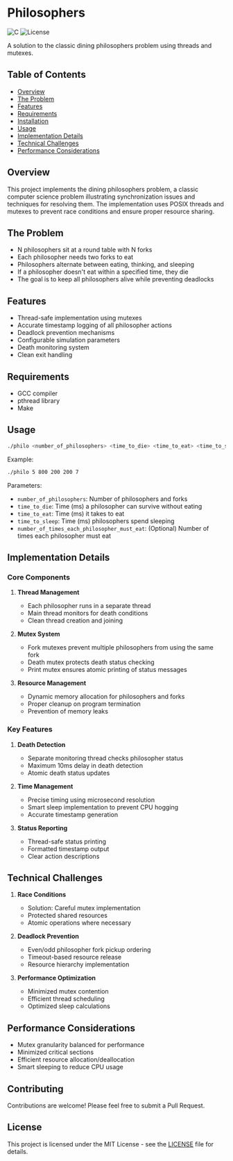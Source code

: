 # Philosophers

![C](https://img.shields.io/badge/language-C-blue.svg)
![License](https://img.shields.io/badge/license-MIT-green.svg)

A solution to the classic dining philosophers problem using threads and mutexes.

## Table of Contents
- [Overview](#overview)
- [The Problem](#the-problem)
- [Features](#features)
- [Requirements](#requirements)
- [Installation](#installation)
- [Usage](#usage)
- [Implementation Details](#implementation-details)
- [Technical Challenges](#technical-challenges)
- [Performance Considerations](#performance-considerations)

## Overview

This project implements the dining philosophers problem, a classic computer science problem illustrating synchronization issues and techniques for resolving them. The implementation uses POSIX threads and mutexes to prevent race conditions and ensure proper resource sharing.

## The Problem

- N philosophers sit at a round table with N forks
- Each philosopher needs two forks to eat
- Philosophers alternate between eating, thinking, and sleeping
- If a philosopher doesn't eat within a specified time, they die
- The goal is to keep all philosophers alive while preventing deadlocks

## Features

- Thread-safe implementation using mutexes
- Accurate timestamp logging of all philosopher actions
- Deadlock prevention mechanisms
- Configurable simulation parameters
- Death monitoring system
- Clean exit handling

## Requirements

- GCC compiler
- pthread library
- Make

## Usage

```bash
./philo <number_of_philosophers> <time_to_die> <time_to_eat> <time_to_sleep> [number_of_times_each_philosopher_must_eat]
```

Example:
```bash
./philo 5 800 200 200 7
```

Parameters:
- `number_of_philosophers`: Number of philosophers and forks
- `time_to_die`: Time (ms) a philosopher can survive without eating
- `time_to_eat`: Time (ms) it takes to eat
- `time_to_sleep`: Time (ms) philosophers spend sleeping
- `number_of_times_each_philosopher_must_eat`: (Optional) Number of times each philosopher must eat

## Implementation Details

### Core Components

1. **Thread Management**
   - Each philosopher runs in a separate thread
   - Main thread monitors for death conditions
   - Clean thread creation and joining

2. **Mutex System**
   - Fork mutexes prevent multiple philosophers from using the same fork
   - Death mutex protects death status checking
   - Print mutex ensures atomic printing of status messages

3. **Resource Management**
   - Dynamic memory allocation for philosophers and forks
   - Proper cleanup on program termination
   - Prevention of memory leaks

### Key Features

1. **Death Detection**
   - Separate monitoring thread checks philosopher status
   - Maximum 10ms delay in death detection
   - Atomic death status updates

2. **Time Management**
   - Precise timing using microsecond resolution
   - Smart sleep implementation to prevent CPU hogging
   - Accurate timestamp generation

3. **Status Reporting**
   - Thread-safe status printing
   - Formatted timestamp output
   - Clear action descriptions

## Technical Challenges

1. **Race Conditions**
   - Solution: Careful mutex implementation
   - Protected shared resources
   - Atomic operations where necessary

2. **Deadlock Prevention**
   - Even/odd philosopher fork pickup ordering
   - Timeout-based resource release
   - Resource hierarchy implementation

3. **Performance Optimization**
   - Minimized mutex contention
   - Efficient thread scheduling
   - Optimized sleep calculations

## Performance Considerations

- Mutex granularity balanced for performance
- Minimized critical sections
- Efficient resource allocation/deallocation
- Smart sleeping to reduce CPU usage

## Contributing

Contributions are welcome! Please feel free to submit a Pull Request.

## License

This project is licensed under the MIT License - see the [LICENSE](LICENSE) file for details.
